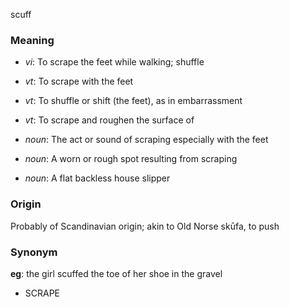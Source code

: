 scuff
### Meaning
+ _vi_: To scrape the feet while walking; shuffle
+ _vt_: To scrape with the feet
+ _vt_: To shuffle or shift (the feet), as in embarrassment
+ _vt_: To scrape and roughen the surface of

+ _noun_: The act or sound of scraping especially with the feet
+ _noun_: A worn or rough spot resulting from scraping
+ _noun_: A flat backless house slipper

### Origin

Probably of Scandinavian origin; akin to Old Norse skūfa, to push

### Synonym

__eg__: the girl scuffed the toe of her shoe in the gravel

+ SCRAPE


